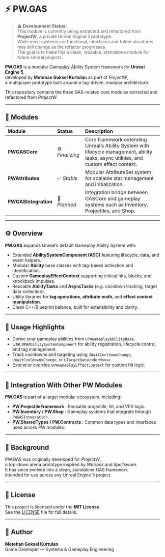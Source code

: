 # ⚡ PW.GAS
> ⚠️ **Development Status:**  
> This module is currently being extracted and refactored from **ProjectW**, a private Unreal Engine 5 prototype.  
> While most systems are functional, interfaces and folder structures may still change as the refactor progresses.  
> The goal is to make this a clean, reusable, standalone module for future Unreal projects.  


**PW.GAS** is a modular Gameplay Ability System framework for **Unreal Engine 5**,  
developed by **Metehan Goksel Kurtulan** as part of *ProjectW*,  
a multiplayer prototype built around a tag-driven, modular architecture.

This repository contains the three GAS-related core modules extracted and refactored from *ProjectW*.

---

## 🧩 Modules

| Module | Status | Description |
|:--|:--|:--|
| **PWGASCore** | ⚙️ *Finalizing* | Core framework extending Unreal’s Ability System with lifecycle management, ability tasks, async utilities, and custom effect context. |
| **PWAttributes** | ✅ *Stable* | Modular AttributeSet system for scalable stat management and initialization. |
| **PWGASIntegration** | 🧠 *Planned* | Integration bridge between GASCore and gameplay systems such as Inventory, Projectiles, and Shop. |

---

## ⚙️ Overview

**PW.GAS** expands Unreal’s default Gameplay Ability System with:

- Extended **AbilitySystemComponent (ASC)** featuring lifecycle, data, and event helpers.  
- Modular **Ability** base classes with tag-based activation and identification.  
- Custom **GameplayEffectContext** supporting critical hits, blocks, and knockback impulses.  
- Reusable **AbilityTasks** and **AsyncTasks** (e.g. cooldown tracking, target data collection).  
- Utility libraries for **tag operations**, **attribute math**, and **effect context manipulation**.  
- Clean C++/Blueprint balance, built for extensibility and clarity.

---

## 🧩 Usage Highlights

- Derive your gameplay abilities from `UPWGameplayAbilityBase`.  
- Use `UPWAbilitySystemComponent` for ability registration, lifecycle control, and tag management.  
- Track cooldowns and targeting using `UWaitCooldownChange`, `UWaitCooldownsChange`, or `UTargetDataUnderMouse`.  
- Extend or override `UPWGameplayEffectContext` for custom hit logic.  

---

## 🔗 Integration With Other PW Modules

**PW.GAS** is part of a larger modular ecosystem, including:

- **PW.ProjectileFramework** : Reusable projectile, hit, and VFX logic.  
- **PW.Inventory / PW.Shop** : Gameplay systems that integrate through `PWGASIntegration`.  
- **PW.SharedTypes / PW.Contracts** : Common data types and interfaces used across PW modules.

---

## 🧠 Background

PW.GAS was originally developed for *ProjectW*,  
a top-down arena prototype inspired by *Warlock* and *Spellsworn*.  
It has since evolved into a clean, standalone GAS framework  
intended for use across any Unreal Engine 5 project.

---

## 📄 License


This project is licensed under the **MIT License**.  
See the [LICENSE](LICENSE) file for full details.

---

## 👤 Author

**Metehan Goksel Kurtulan**  
Game Developer — Systems & Gameplay Engineering  
